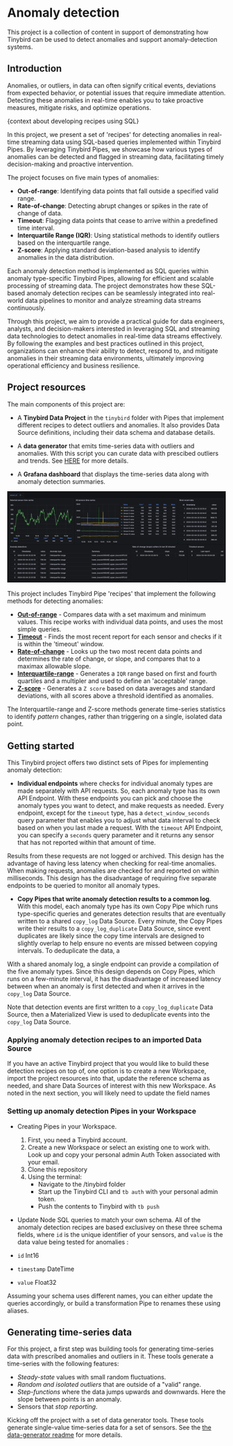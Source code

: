 
# Anomaly detection 

This project is a collection of content in support of demonstrating how Tinybird can be used to detect anomalies and support anomaly-detection systems. 

## Introduction

Anomalies, or outliers, in data can often signify critical events, deviations from expected behavior, or potential issues that require immediate attention. Detecting these anomalies in real-time enables you to take proactive measures, mitigate risks, and optimize operations.

{context about developing recipes using SQL}


In this project, we present a set of 'recipes' for detecting anomalies in real-time streaming data using SQL-based queries implemented within Tinybird Pipes. By leveraging Tinybird Pipes, we showcase how various types of anomalies can be detected and flagged in streaming data, facilitating timely decision-making and proactive intervention.

The project focuses on five main types of anomalies:

* **Out-of-range**: Identifying data points that fall outside a specified valid range.
* **Rate-of-change**: Detecting abrupt changes or spikes in the rate of change of data.
* **Timeout**: Flagging data points that cease to arrive within a predefined time interval.
* **Interquartile Range (IQR)**: Using statistical methods to identify outliers based on the interquartile range.
* **Z-score**: Applying standard deviation-based analysis to identify anomalies in the data distribution.

Each anomaly detection method is implemented as SQL queries within anomaly type-specific Tinybird Pipes, allowing for efficient and scalable processing of streaming data. The project demonstrates how these SQL-based anomaly detection recipes can be seamlessly integrated into real-world data pipelines to monitor and analyze streaming data streams continuously.

Through this project, we aim to provide a practical guide for data engineers, analysts, and decision-makers interested in leveraging SQL and streaming data technologies to detect anomalies in real-time data streams effectively. By following the examples and best practices outlined in this project, organizations can enhance their ability to detect, respond to, and mitigate anomalies in their streaming data environments, ultimately improving operational efficiency and business resilience.

## Project resources

The main components of this project are:

* A **Tinybird Data Project** in the `tinybird` folder with Pipes that implement different recipes to detect outliers and anomalies. It also provides Data Source definitions, including their data schema and database details. 

* A **data generator** that emits time-series data with outliers and anomalies. With this script you can curate data with prescibed outliers and trends.  See [HERE](./data-generator/readme.md) for more details. 

* A **Grafana dashboard** that displays the time-series data along with anomaly detection summaries. 

![Anomaly detection dashboard](./charts/dashboard-poc.png)

This project includes Tinybird Pipe 'recipes' that implement the following methods for detecting anomalies: 

* **[Out-of-range](https://github.com/tinybirdco/use-case-anomaly-detection/blob/main/content/out-of-range.md)** - Compares data with a set maximum and minimum values. This recipe works with individual data points, and uses the most simple queries.  
* **[Timeout](https://github.com/tinybirdco/use-case-anomaly-detection/blob/main/content/timeout.md)** - Finds the most recent report for each sensor and checks if it is within the 'timeout' window.  
* **[Rate-of-change](https://github.com/tinybirdco/use-case-anomaly-detection/blob/main/content/rate-of-change.md)** - Looks up the two most recent data points and determines the rate of change, or slope, and compares that to a maximax allowable slope.  
* **[Interquartile-range](https://github.com/tinybirdco/use-case-anomaly-detection/blob/main/content/interquartile-range.md)** - Generates a `IQR` range based on first and fourth quartiles and a multipler and used to define an 'acceptable' range. 
* **[Z-score](https://github.com/tinybirdco/use-case-anomaly-detection/blob/main/content/z-score.md)** - Generates a `Z score` based on data averages and standard deviations, with all scores above a threshold identified as anomalies.  

The Interquartile-range and Z-score methods generate time-series statistics to identify *pattern* changes, rather than triggering on a single, isolated data point.


## Getting started

This Tinybird project offers two distinct sets of Pipes for implementing anomaly detection: 

* **Individual endpoints** where checks for individual anomaly types are made separately with API requests. So, each anomaly type has its own API Endpoint. With these endpoints you can pick and choose the anomaly types you want to detect, and make requests as needed. Every endpoint, except for the `timeout` type, has a `detect_window_seconds` query parameter that enables you to adjust what data interval to check based on when you last made a request. With the `timeout` API Endpoint, you can specify a `seconds` query parameter and it returns any sensor that has not reported within that amount of time.

Results from these requests are not logged or archived. This design has the advantage of having less latency when checking for real-time anomalies. When making requests,  anomalies are checked for and reported on within milliseconds. This design has the disadvantage of requiring five separate endpoints to be queried to monitor all anomaly types. 

* **Copy Pipes that write anomaly detection results to a common log**. With this model, each anomaly type has its own Copy Pipe which runs type-specific queries and generates detection results that are eventually written to a shared `copy_log` Data Source. Every minute, the Copy Pipes write their results to a `copy_log_duplicate` Data Source, since event duplicates are likely since the copy time intervals are designed to slightly overlap to help ensure no events are missed between copying intervals. To deduplicate the data, a 

With a shared anomaly log, a single endpoint can provide a compilation of the five anomaly types. Since this design depends on Copy Pipes, which runs on a few-minute interval, it has the disadvantage of increased latency between when an anomaly is first detected and when it arrives in the `copy_log` Data Source. 

Note that detection events are first written to a `copy_log_duplicate` Data Source, then a Materialized View is used to deduplicate events into the `copy_log` Data Source. 

### Applying anomaly detection recipes to an imported Data Source

If you have an active Tinybird project that you would like to build these detection recipes on top of, one option is to create a new Workspace, import the project resources into that, update the reference schema as needed, and share Data Sources of interest with this new Workspace. As noted in the next section, you will likely need to update the field names 


### Setting up anomaly detection Pipes in your Workspace

* Creating Pipes in your Workspace.
  1) First, you need a Tinybird account. 
  2) Create a new Workspace or select an existing one to work with. Look up and copy your personal admin Auth Token associated with your email.  
  3) Clone this repository 
  4) Using the terminal:
      * Navigate to the /tinybird folder
      * Start up the Tinybird CLI and `tb auth` with your personal admin token.
      * Push the contents to Tinybird with `tb push`
* Update Node SQL queries to match your own schema. All of the anomaly detection recipes are based exclusivey on these three schema fields, where `id` is the unique identifier of your sensors, and `value` is the data value being tested for anomalies :

* `id` Int16
* `timestamp` DateTime
* `value` Float32

Assuming your schema uses different names, you can either update the queries accordingly, or build a transformation Pipe to renames these using aliases. 


## Generating time-series data

For this project, a first step was building tools for generating time-series data with prescribed anomalies and outliers in it. These tools generate a time-series with the following features:
* *Steady-state* values with small random fluctuations.
* *Random and isolated outliers* that are outside of a "valid" range.  
* *Step-functions* where the data jumps upwards and downwards. Here the slope between points is an anomaly.
* Sensors that *stop reporting*.

Kicking off the project with a set of data generator tools. These tools generate single-value time-series data for a set of sensors. See the [the data-generator readme](./data-generator/readme.md) for more details.

